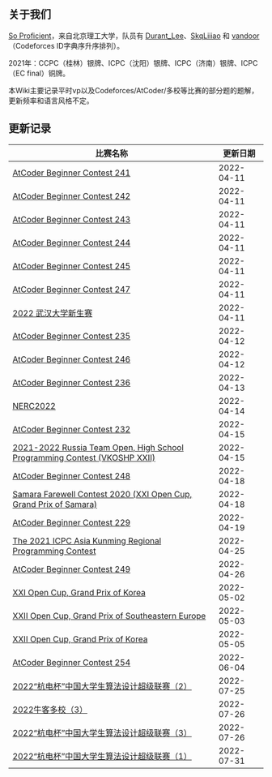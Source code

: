 ## 关于我们

[So Proficient](https://skqliao.github.io/https://codeforces.com/team/91336)，来自北京理工大学，队员有 [Durant_Lee](https://skqliao.github.io/https://codeforces.com/profile/Durant_Lee)、[SkqLiiiao](https://skqliao.github.io/https://codeforces.com/profile/SkqLiiiao) 和 [vandoor](https://skqliao.github.io/https://codeforces.com/profile/vandoor)（Codeforces ID字典序升序排列）。

2021年：CCPC（桂林）银牌、ICPC（沈阳）银牌、ICPC（济南）银牌、ICPC（EC final）铜牌。

本Wiki主要记录平时vp以及Codeforces/AtCoder/多校等比赛的部分题的题解，更新频率和语言风格不定。

## 更新记录

| 比赛名称                                                                                                                | 更新日期   |
| ----------------------------------------------------------------------------------------------------------------------- | ---------- |
| [AtCoder Beginner Contest 241](https://skqliao.github.io/atcoder/abc/abc241/)                                           | 2022-04-11 |
| [AtCoder Beginner Contest 242](https://skqliao.github.io/atcoder/abc/abc242/)                                           | 2022-04-11 |
| [AtCoder Beginner Contest 243](https://skqliao.github.io/atcoder/abc/abc243/)                                           | 2022-04-11 |
| [AtCoder Beginner Contest 244](https://skqliao.github.io/atcoder/abc/abc244/)                                           | 2022-04-11 |
| [AtCoder Beginner Contest 245](https://skqliao.github.io/atcoder/abc/abc245/)                                           | 2022-04-11 |
| [AtCoder Beginner Contest 247](https://skqliao.github.io/atcoder/abc/abc247/)                                           | 2022-04-11 |
| [2022 武汉大学新生赛](https://skqliao.github.io/contests/whu-2022-fresh/)                                               | 2022-04-11 |
| [AtCoder Beginner Contest 235](https://skqliao.github.io/atcoder/abc/abc235/)                                           | 2022-04-12 |
| [AtCoder Beginner Contest 246](https://skqliao.github.io/atcoder/abc/abc246/)                                           | 2022-04-12 |
| [AtCoder Beginner Contest 236](https://skqliao.github.io/atcoder/abc/abc236/)                                           | 2022-04-13 |
| [NERC2022](https://skqliao.github.io/contests/nerc2022/)                                                                | 2022-04-14 |
| [AtCoder Beginner Contest 232](https://skqliao.github.io/atcoder/abc/abc232/)                                           | 2022-04-15 |
| [2021-2022 Russia Team Open, High School Programming Contest (VKOSHP XXII)](https://skqliao.github.io/vp/cf-gym-103483) | 2022-04-15 |
| [AtCoder Beginner Contest 248](https://skqliao.github.io/atcoder/abc/abc248/)                                           | 2022-04-18 |
| [Samara Farewell Contest 2020 (XXI Open Cup, Grand Prix of Samara)](https://skqliao.github.io/vp/cf-gym-102916)         | 2022-04-18 |
| [AtCoder Beginner Contest 229](https://skqliao.github.io/atcoder/abc/abc229/)                                           | 2022-04-19 |
| [The 2021 ICPC Asia Kunming Regional Programming Contest](https://skqliao.github.io/vp/nowcoder-32708)                  | 2022-04-25 |
| [AtCoder Beginner Contest 249](https://skqliao.github.io/atcoder/abc/abc249/)                                           | 2022-04-26 |
| [XXI Open Cup, Grand Prix of Korea](https://skqliao.github.io/vp/cf-gym-102759)                                         | 2022-05-02 |
| [XXII Open Cup, Grand Prix of Southeastern Europe](https://skqliao.github.io/vp/cf-gym-103439)                          | 2022-05-03 |
| [XXII Open Cup, Grand Prix of Korea](https://skqliao.github.io/vp/cf-gym-103371)                                        | 2022-05-05 |
| [AtCoder Beginner Contest 254](https://skqliao.github.io/atcoder/abc/abc254/)                                           | 2022-06-04 |
| [2022“杭电杯”中国大学生算法设计超级联赛（2）](https://skqliao.github.io/contests/hdu2022-2)                          | 2022-07-25 |
| [2022牛客多校（3）](https://skqliao.github.io/contests/nowcoder2022-3)                                                          | 2022-07-26 |
| [2022“杭电杯”中国大学生算法设计超级联赛（3）](https://skqliao.github.io/contests/hdu2022-3)                          | 2022-07-26 |
| [2022“杭电杯”中国大学生算法设计超级联赛（1）](https://skqliao.github.io/contests/hdu2022-1)                          | 2022-07-31 |